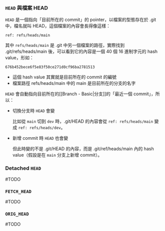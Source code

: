 ### `HEAD` 與檔案 HEAD

`HEAD` 是一個指向「目前所在的 commit」的 pointer，以檔案的型態存在於 .git 中，檔名就叫 HEAD，這個檔案的內容會長得像這樣：

```plaintext
ref: refs/heads/main
```

其中 `refs/heads/main` 是 .git 中另一個檔案的路徑，實際找到 .git/refs/heads/main 後，可以看到它的內容是一個 40 個 16 進制字元的 hash value，形如：

```plaintext
676b452bece6f5e83f50ce271d0cf96ba2781513
```

- 這個 hash value 其實就是目前所在的 commit 的編號
- 檔案路徑 refs/heads/main 中的 main 是目前所在的分支的名字

`HEAD` 會自動指向目前所在的[[Branch - Basic|分支]]的「最近一個 commit」，所以：

- 切換分支時 `HEAD` 會變

    比如從 `main` 切到 `dev` 時，.git/HEAD 的內容會從 `ref: refs/heads/main` 變成 `ref: refs/heads/dev`。

- 新增 commit 時 `HEAD` 也會變

    但此時變的不是 .git/HEAD 的內容，而是 .git/ref/heads/main 內的 hash value（假設是在 `main` 分支上新增 commit）。

### Detached `HEAD`

#TODO 

### `FETCH_HEAD`

#TODO 

### `ORIG_HEAD`

#TODO 

